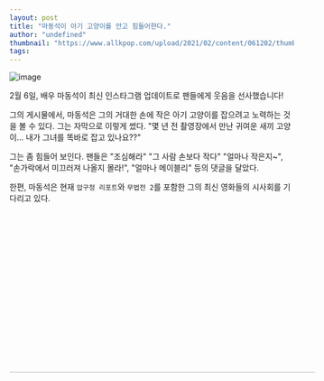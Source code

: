 ```yaml
---
layout: post
title: "마동석이 아기 고양이를 안고 힘들어한다."
author: "undefined"
thumbnail: "https://www.allkpop.com/upload/2021/02/content/061202/thumb/1612630940-20210206-madongsuk.jpg"
tags: 
---
```



![image](https://www.allkpop.com/upload/2021/02/content/061202/1612630940-20210206-madongsuk.jpg)

2월 6일, 배우 마동석이 최신 인스타그램 업데이트로 팬들에게 웃음을 선사했습니다!

그의 게시물에서, 마동석은 그의 거대한 손에 작은 아기 고양이를 잡으려고 노력하는 것을 볼 수 있다. 그는 자막으로 이렇게 썼다. "몇 년 전 촬영장에서 만난 귀여운 새끼 고양이... 내가 그녀를 똑바로 잡고 있나요??"

그는 좀 힘들어 보인다. 팬들은 "조심해라" "그 사람 손보다 작다" "얼마나 작은지~", "손가락에서 미끄러져 나올지 몰라!", "얼마나 메이블리" 등의 댓글을 달았다.

한편, 마동석은 현재 `압구정 리포트`와 `무법전 2`를 포함한 그의 최신 영화들의 시사회를 기다리고 있다.


<div class="video_wrapper" style="padding-top: 56.25%;">
    <iframe class="instagram-media" id="instagram-embed-0" src="https://www.instagram.com/p/CK8fEh1hkC-/embed/captioned/?cr=1&amp;v=13&amp;wp=1080&amp;rd=https%3A%2F%2Fwww.allkpop.com&amp;rp=%2Farticle%2F2021%2F02%2Fma-dong-suk-struggles-while-trying-to-hold-a-baby-kitten#%7B%22ci%22%3A0%2C%22os%22%3A2480.555000016466%2C%22ls%22%3A2204.6250000130385%2C%22le%22%3A2478.2800000393763%7D" allowtransparency="true" allowfullscreen="true" frameborder="0" height="0" data-instgrm-payload-id="instagram-media-payload-0" scrolling="no" style="background: white; max-width: 540px; width: calc(100% - 2px); border-radius: 3px; border: 1px solid rgb(219, 219, 219); box-shadow: none; display: block; margin: 0px; min-width: 326px; padding: 0px; position: absolute;"></iframe>
</div>

